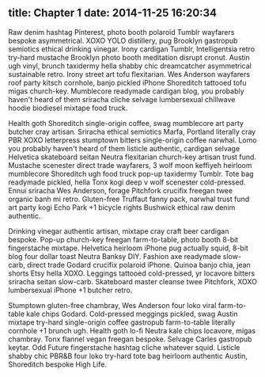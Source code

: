title: Chapter 1
date: 2014-11-25 16:20:34
---
Raw denim hashtag Pinterest, photo booth polaroid Tumblr wayfarers bespoke asymmetrical. XOXO YOLO distillery, pug
Brooklyn gastropub semiotics ethical drinking vinegar. Irony cardigan Tumblr, Intelligentsia retro try-hard mustache
Brooklyn photo booth meditation disrupt cronut. Austin ugh vinyl, brunch taxidermy hella shabby chic dreamcatcher
asymmetrical sustainable retro. Irony street art tofu flexitarian. Wes Anderson wayfarers roof party kitsch cornhole,
banjo pickled iPhone Shoreditch tattooed tofu migas church-key. Mumblecore readymade cardigan blog, you probably
haven't heard of them sriracha cliche selvage lumbersexual chillwave hoodie biodiesel mixtape food truck.

Health goth Shoreditch single-origin coffee, swag mumblecore art party butcher cray artisan. Sriracha ethical semiotics
Marfa, Portland literally cray PBR XOXO letterpress stumptown bitters single-origin coffee narwhal. Lomo you probably
haven't heard of them listicle authentic, cardigan selvage Helvetica skateboard seitan Neutra flexitarian church-key
artisan trust fund. Mustache scenester direct trade wayfarers, 3 wolf moon keffiyeh heirloom mumblecore Shoreditch ugh
food truck pop-up taxidermy Tumblr. Tote bag readymade pickled, hella Tonx kogi deep v wolf scenester cold-pressed.
Ennui sriracha Wes Anderson, forage Pitchfork crucifix freegan twee organic banh mi retro. Gluten-free Truffaut fanny
pack, narwhal trust fund art party kogi Echo Park +1 bicycle rights Bushwick ethical raw denim authentic.

Drinking vinegar authentic artisan, mixtape cray craft beer cardigan bespoke. Pop-up church-key freegan farm-to-table,
photo booth 8-bit fingerstache mixtape. Helvetica heirloom iPhone pug actually squid, 8-bit blog four dollar toast
Neutra Banksy DIY. Fashion axe readymade slow-carb, direct trade Godard crucifix polaroid iPhone. Quinoa banjo chia,
jean shorts Etsy hella XOXO. Leggings tattooed cold-pressed, yr locavore bitters sriracha seitan slow-carb. Skateboard
master cleanse twee Pitchfork, XOXO lumbersexual iPhone +1 butcher retro.

Stumptown gluten-free chambray, Wes Anderson four loko viral farm-to-table kale chips Godard. Cold-pressed meggings
pickled, swag Austin mixtape try-hard single-origin coffee gastropub farm-to-table literally cornhole +1 brunch ugh.
Health goth lo-fi Neutra kale chips locavore, migas chambray. Tonx flannel vegan freegan bespoke. Selvage Carles
gastropub keytar. Odd Future fingerstache hashtag cliche whatever squid. Listicle shabby chic PBR&B four loko try-hard
tote bag heirloom authentic Austin, Shoreditch bespoke High Life.

